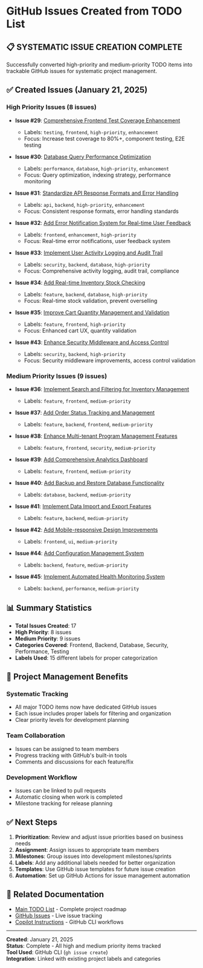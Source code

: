 # GitHub Issues Created from TODO List

## 📋 **SYSTEMATIC ISSUE CREATION COMPLETE**

Successfully converted high-priority and medium-priority TODO items into trackable GitHub issues for systematic project management.

## ✅ **Created Issues (January 21, 2025)**

### **High Priority Issues (8 issues)**
- **Issue #29**: [Comprehensive Frontend Test Coverage Enhancement](https://github.com/justinmdougherty/H10CM/issues/29)
  - Labels: `testing`, `frontend`, `high-priority`, `enhancement`
  - Focus: Increase test coverage to 80%+, component testing, E2E testing

- **Issue #30**: [Database Query Performance Optimization](https://github.com/justinmdougherty/H10CM/issues/30)
  - Labels: `performance`, `database`, `high-priority`, `enhancement`
  - Focus: Query optimization, indexing strategy, performance monitoring

- **Issue #31**: [Standardize API Response Formats and Error Handling](https://github.com/justinmdougherty/H10CM/issues/31)
  - Labels: `api`, `backend`, `high-priority`, `enhancement`
  - Focus: Consistent response formats, error handling standards

- **Issue #32**: [Add Error Notification System for Real-time User Feedback](https://github.com/justinmdougherty/H10CM/issues/32)
  - Labels: `frontend`, `enhancement`, `high-priority`
  - Focus: Real-time error notifications, user feedback system

- **Issue #33**: [Implement User Activity Logging and Audit Trail](https://github.com/justinmdougherty/H10CM/issues/33)
  - Labels: `security`, `backend`, `database`, `high-priority`
  - Focus: Comprehensive activity logging, audit trail, compliance

- **Issue #34**: [Add Real-time Inventory Stock Checking](https://github.com/justinmdougherty/H10CM/issues/34)
  - Labels: `feature`, `backend`, `database`, `high-priority`
  - Focus: Real-time stock validation, prevent overselling

- **Issue #35**: [Improve Cart Quantity Management and Validation](https://github.com/justinmdougherty/H10CM/issues/35)
  - Labels: `feature`, `frontend`, `high-priority`
  - Focus: Enhanced cart UX, quantity validation

- **Issue #43**: [Enhance Security Middleware and Access Control](https://github.com/justinmdougherty/H10CM/issues/43)
  - Labels: `security`, `backend`, `high-priority`
  - Focus: Security middleware improvements, access control validation

### **Medium Priority Issues (9 issues)**
- **Issue #36**: [Implement Search and Filtering for Inventory Management](https://github.com/justinmdougherty/H10CM/issues/36)
  - Labels: `feature`, `frontend`, `medium-priority`

- **Issue #37**: [Add Order Status Tracking and Management](https://github.com/justinmdougherty/H10CM/issues/37)
  - Labels: `feature`, `backend`, `frontend`, `medium-priority`

- **Issue #38**: [Enhance Multi-tenant Program Management Features](https://github.com/justinmdougherty/H10CM/issues/38)
  - Labels: `feature`, `frontend`, `security`, `medium-priority`

- **Issue #39**: [Add Comprehensive Analytics Dashboard](https://github.com/justinmdougherty/H10CM/issues/39)
  - Labels: `feature`, `frontend`, `medium-priority`

- **Issue #40**: [Add Backup and Restore Database Functionality](https://github.com/justinmdougherty/H10CM/issues/40)
  - Labels: `database`, `backend`, `medium-priority`

- **Issue #41**: [Implement Data Import and Export Features](https://github.com/justinmdougherty/H10CM/issues/41)
  - Labels: `feature`, `backend`, `medium-priority`

- **Issue #42**: [Add Mobile-responsive Design Improvements](https://github.com/justinmdougherty/H10CM/issues/42)
  - Labels: `frontend`, `ui`, `medium-priority`

- **Issue #44**: [Add Configuration Management System](https://github.com/justinmdougherty/H10CM/issues/44)
  - Labels: `backend`, `feature`, `medium-priority`

- **Issue #45**: [Implement Automated Health Monitoring System](https://github.com/justinmdougherty/H10CM/issues/45)
  - Labels: `backend`, `performance`, `medium-priority`

## 📊 **Summary Statistics**
- **Total Issues Created**: 17
- **High Priority**: 8 issues
- **Medium Priority**: 9 issues
- **Categories Covered**: Frontend, Backend, Database, Security, Performance, Testing
- **Labels Used**: 15 different labels for proper categorization

## 🎯 **Project Management Benefits**

### **Systematic Tracking**
- All major TODO items now have dedicated GitHub issues
- Each issue includes proper labels for filtering and organization
- Clear priority levels for development planning

### **Team Collaboration**
- Issues can be assigned to team members
- Progress tracking with GitHub's built-in tools
- Comments and discussions for each feature/fix

### **Development Workflow**
- Issues can be linked to pull requests
- Automatic closing when work is completed
- Milestone tracking for release planning

## ✅ **Next Steps**

1. **Prioritization**: Review and adjust issue priorities based on business needs
2. **Assignment**: Assign issues to appropriate team members
3. **Milestones**: Group issues into development milestones/sprints
4. **Labels**: Add any additional labels needed for better organization
5. **Templates**: Use GitHub issue templates for future issue creation
6. **Automation**: Set up GitHub Actions for issue management automation

## 🔗 **Related Documentation**
- [Main TODO List](TODO.md) - Complete project roadmap
- [GitHub Issues](https://github.com/justinmdougherty/H10CM/issues) - Live issue tracking
- [Copilot Instructions](.github/copilot-instructions.md) - GitHub CLI workflows

---

**Created**: January 21, 2025  
**Status**: Complete - All high and medium priority items tracked  
**Tool Used**: GitHub CLI (`gh issue create`)  
**Integration**: Linked with existing project labels and categories
